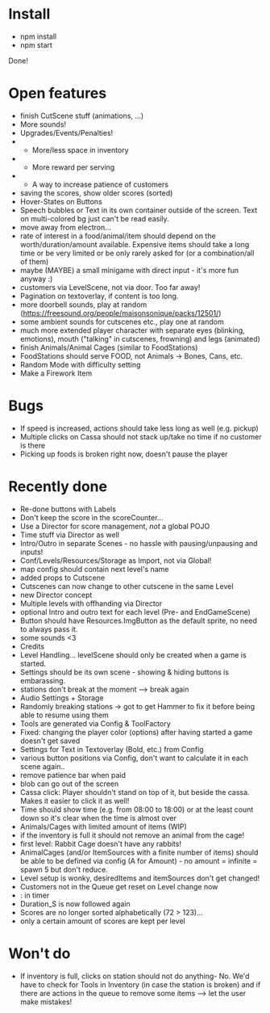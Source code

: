 # Install

* npm install
* npm start

Done!

# Open features
* finish CutScene stuff (animations, ...)
* More sounds!
* Upgrades/Events/Penalties!
* * More/less space in inventory
* * More reward per serving
* * A way to increase patience of customers
* saving the scores, show older scores (sorted)
* Hover-States on Buttons
* Speech bubbles or Text in its own container outside of the screen. Text on multi-colored bg just can't be read easily.
* move away from electron...
* rate of interest in a food/animal/item should depend on the worth/duration/amount available. Expensive items should take a long time or be very limited or be only rarely asked for (or a combination/all of them)
* maybe (MAYBE) a small minigame with direct input - it's more fun anyway :)
* customers via LevelScene, not via door. Too far away!
* Pagination on textoverlay, if content is too long.
* more doorbell sounds, play at random (https://freesound.org/people/maisonsonique/packs/12501/)
* some ambient sounds for cutscenes etc., play one at random
* much more extended player character with separate eyes (blinking, emotions), mouth ("talking" in cutscenes, frowning) and legs (animated)
* finish Animals/Animal Cages (similar to FoodStations)
* FoodStations should serve FOOD, not Animals -> Bones, Cans, etc.
* Random Mode with difficulty setting
* Make a Firework Item

# Bugs
* If speed is increased, actions should take less long as well (e.g. pickup)
* Multiple clicks on Cassa should not stack up/take no time if no customer is there
* Picking up foods is broken right now, doesn't pause the player

# Recently done
* Re-done buttons with Labels
* Don't keep the score in the scoreCounter...
* Use a Director for score management, *not* a global POJO
* Time stuff via Director as well
* Intro/Outro in separate Scenes - no hassle with pausing/unpausing and inputs!
* Conf/Levels/Resources/Storage as Import, not via Global!
* map config should contain next level's name
* added props to Cutscene
* Cutscenes can now change to other cutscene in the same Level
* new Director concept
* Multiple levels with offhanding via Director
* optional Intro and outro text for each level (Pre- and EndGameScene)
* Button should have Resources.ImgButton as the default sprite, no need to always pass it.
* some sounds <3
* Credits
* Level Handling... levelScene should only be created when a game is started.
* Settings should be its own scene - showing & hiding buttons is embarassing.
* stations don't break at the moment --> break again
* Audio Settings + Storage
* Randomly breaking stations -> got to get Hammer to fix it before being able to resume using them
* Tools are generated via Config & ToolFactory
* Fixed: changing the player color (options) after having started a game doesn't get saved
* Settings for Text in Textoverlay (Bold, etc.) from Config
* various button positions via Config, don't want to calculate it in each scene again..
* remove patience bar when paid
* blob can go out of the screen
* Cassa click: Player shouldn't stand on top of it, but beside the cassa. Makes it easier to click it as well!
* Time should show time (e.g. from 08:00 to 18:00) or at the least count down so it's clear when the time is almost over
* Animals/Cages with limited amount of items (WIP)
* if the inventory is full it should not remove an animal from the cage!
* first level: Rabbit Cage doesn't have any rabbits!
* AnimalCages (and/or ItemSources with a finite number of items) should be able to be defined via config (A for Amount) - no amount = infinite = spawn 5 but don't reduce.
* Level setup is wonky, desiredItems and itemSources don't get changed!
* Customers not in the Queue get reset on Level change now
* : in timer 
* Duration_S is now followed again
* Scores are no longer sorted alphabetically (72 > 123)...
* only a certain amount of scores are kept per level

# Won't do
* If inventory is full, clicks on station should not do anything- No. We'd have to check for Tools in Inventory (in case the station is broken) and if there are actions in the queue to remove some items --> let the user make mistakes!